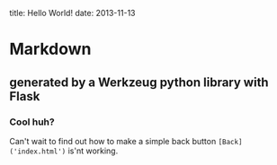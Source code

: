 title: Hello World!
date: 2013-11-13

# Markdown
## generated by a Werkzeug python library with Flask

### Cool huh?

Can't wait to find out how to make a simple back button
`[Back]('index.html')` is'nt working.
